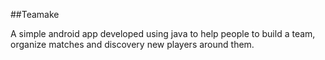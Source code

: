 ##Teamake

A simple android app developed using java to help people to build a team, organize matches and discovery new players around them.
